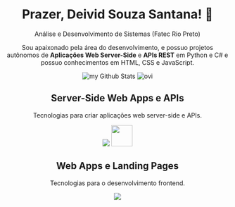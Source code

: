 <div align="center">
  
  <h1>Prazer, Deivid Souza Santana! 👋</h1>
  <p>
    Análise e Desenvolvimento de Sistemas (Fatec Rio Preto)
  </p>
  <p>
  Sou apaixonado pela área do desenvolvimento, e possuo projetos autônomos de <strong>Aplicações Web Server-Side</strong> e <strong>APIs REST</strong> em Python e C# e possuo conhecimentos em HTML, CSS e JavaScript.
  </p>
  
  <div align="center">
    <img  src="https://github-readme-stats.vercel.app/api?username=deividsousan&include_all_commits=true&count_private=true&show_icons=true&line_height=20&title_color=2B5BBD&icon_color=1124BB&text_color=A1A1A1&bg_color=0,000000,130F40" alt="my Github Stats">
    <img src="https://github-readme-stats.vercel.app/api/top-langs?username=deividsousan&show_icons=true&locale=en&layout=compact&theme=chartreuse-dark" alt="ovi">
  </div>
  
  <div>
    <h2>Server-Side Web Apps e APIs</h2>
    <p>Tecnologias para criar aplicações web server-side e APIs.</p>
    <img src="https://skillicons.dev/icons?i=python,cs,htmx,flask,fastapi,mysql"> 
    <img src="https://customtkinter.tomschimansky.com/img/icon.ico" style="width: 48px; height: 48px;"> 
  </div>
  
  <div>
    <h2>Web Apps e Landing Pages</h2>
    <p>Tecnologias para o desenvolvimento frontend.</p>
    <img src="https://skillicons.dev/icons?i=html,css,js">
  </div>

</div>

